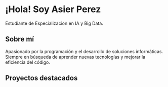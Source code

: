 # ¡Hola! Soy Asier Perez

Estudiante de Especializacion en IA y Big Data.

## Sobre mí
Apasionado por la programación y el desarrollo de soluciones informáticas. Siempre en búsqueda de aprender nuevas tecnologías y mejorar la eficiencia del código.

## Proyectos destacados 
<!-- - Proyecto 1: [descripción]
- Proyecto 2: [descripción]
-->
